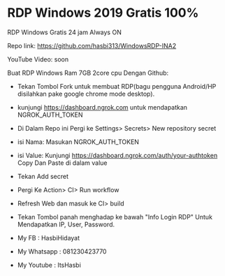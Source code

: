 # RDP Windows 2019 Gratis 100%

RDP Windows Gratis 24 jam Always ON

Repo link: https://github.com/hasbi313/WindowsRDP-INA2

YouTube Video: soon

Buat RDP Windows Ram 7GB 2core cpu Dengan Github:

+ Tekan Tombol Fork untuk membuat RDP(bagu pengguna Android/HP disilahkan pake google chrome mode desktop).
+ kunjungi https://dashboard.ngrok.com untuk mendapatkan NGROK_AUTH_TOKEN
+ Di Dalam Repo ini Pergi ke Settings> Secrets> New repository secret
+ isi Nama: Masukan NGROK_AUTH_TOKEN
+ isi Value: Kunjungi https://dashboard.ngrok.com/auth/your-authtoken Copy Dan Paste di dalam value
+ Tekan Add secret
+ Pergi Ke Action> CI> Run workflow
+ Refresh Web dan masuk ke CI> build
+ Tekan Tombol panah menghadap ke bawah "Info Login RDP" Untuk Mendapatkan IP, User, Password.

+ My FB : HasbiHidayat
+ My Whatsapp : 081230423770
+ My Youtube : ItsHasbi
